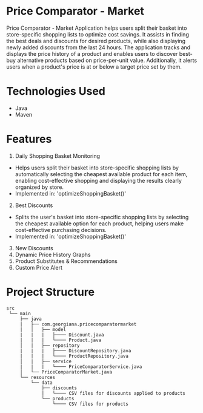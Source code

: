 # Price Comparator - Market
Price Comparator - Market Application helps users split their basket into store-specific shopping lists to optimize cost savings. It assists in finding the best deals and discounts for desired products, while also displaying newly added discounts from the last 24 hours. The application tracks and displays the price history of a product and enables users to discover best-buy alternative products based on price-per-unit value. Additionally, it alerts users when a product's price is at or below a target price set by them.


# Technologies Used
* Java
* Maven

# Features
1. Daily Shopping Basket Monitoring
  - Helps users split their basket into store-specific shopping lists by automatically selecting the cheapest available product for each item, enabling cost-effective shopping and displaying the results clearly organized by store.
  - Implemented in: 'optimizeShoppingBasket()'
2. Best Discounts
  - Splits the user's basket into store-specific shopping lists by selecting the cheapest available option for each product, helping users make cost-effective purchasing decisions.
  - Implemented in: 'optimizeShoppingBasket()'
3. New Discounts
4. Dynamic Price History Graphs
5. Product Substitutes & Recommendations
6. Custom Price Alert

# Project Structure
```
src
 └── main
     ├── java
     |   ├── com.georgiana.pricecomparatormarket
     |   │   ├── model
     |   |   |   ├──── Discount.java
     |   |   |   └──── Product.java 
     │   |   ├── repository
     |   |   |   ├──── DiscountRepository.java
     |   |   |   └──── ProductRepository.java 
     │   |   ├── service
     |   |   |   └──── PriceComparatorService.java
     │   └── PriceComparatorMarket.java 
     └── resources
         └── data
             ├── discounts
             |   └──── CSV files for discounts applied to products
             └── products
                 └──── CSV files for products
```
